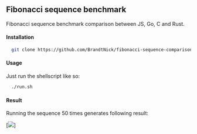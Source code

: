 ## Fibonacci sequence benchmark
Fibonacci sequence benchmark comparison between JS, Go, C and Rust.

#### Installation
```sh
  git clone https://github.com/BrandtNick/fibonacci-sequence-comparison 
```

#### Usage

Just run the shellscript like so:

```sh
  ./run.sh
```

#### Result

Running the sequence 50 times generates following result:

[<img src="https://i.ibb.co/J2DGP1n/Screenshot-from-2019-12-05-12-22-06.png">]
